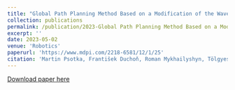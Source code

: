 ```yaml
---
title: "Global Path Planning Method Based on a Modification of the Wavefront Algorithm for Ground Mobile Robots"
collection: publications
permalink: /publication/2023-Global Path Planning Method Based on a Modification of the Wavefront Algorithm for Ground Mobile Robots
excerpt: ''
date: 2023-05-02
venue: 'Robotics'
paperurl: 'https://www.mdpi.com/2218-6581/12/1/25'
citation: 'Martin Psotka, František Duchoň, Roman Mykhailyshyn, Tölgyessy Michal, Dobiš Michal, (2023). &quot;Global Path Planning Method Based on a Modification of the Wavefront Algorithm for Ground Mobile Robots.&quot; <i>Robotics</i>. 12(1). https://doi.org/10.3390/robotics12010025.'
---
```

[Download paper here](https://www.mdpi.com/2218-6581/12/1/25)

